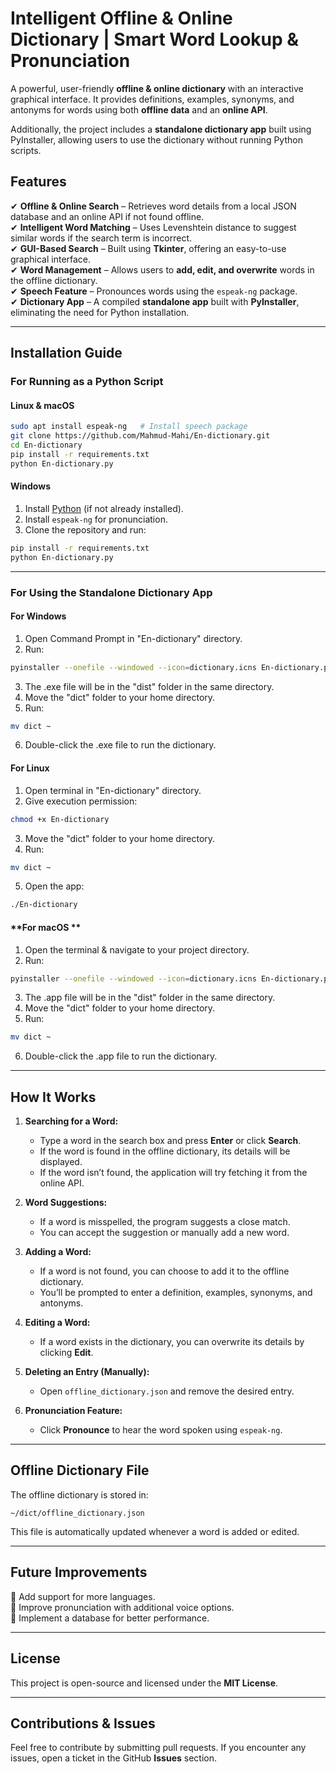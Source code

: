# **Intelligent Offline & Online Dictionary | Smart Word Lookup & Pronunciation**  

A powerful, user-friendly **offline & online dictionary** with an interactive graphical interface. It provides definitions, examples, synonyms, and antonyms for words using both **offline data** and an **online API**.

Additionally, the project includes a **standalone dictionary app** built using PyInstaller, allowing users to use the dictionary without running Python scripts.

## **Features**  

✔ **Offline & Online Search** – Retrieves word details from a local JSON database and an online API if not found offline.  
✔ **Intelligent Word Matching** – Uses Levenshtein distance to suggest similar words if the search term is incorrect.  
✔ **GUI-Based Search** – Built using **Tkinter**, offering an easy-to-use graphical interface.  
✔ **Word Management** – Allows users to **add, edit, and overwrite** words in the offline dictionary.  
✔ **Speech Feature** – Pronounces words using the `espeak-ng` package.  
✔ **Dictionary App** – A compiled **standalone app** built with **PyInstaller**, eliminating the need for Python installation.

---

## **Installation Guide**  

### **For Running as a Python Script**

#### **Linux & macOS**
```sh
sudo apt install espeak-ng   # Install speech package
git clone https://github.com/Mahmud-Mahi/En-dictionary.git  
cd En-dictionary  
pip install -r requirements.txt  
python En-dictionary.py  
```

#### **Windows**
1. Install [Python](https://www.python.org/downloads/) (if not already installed).  
2. Install `espeak-ng` for pronunciation.  
3. Clone the repository and run:
```sh
pip install -r requirements.txt  
python En-dictionary.py  
```

---

### **For Using the Standalone Dictionary App**

#### **For Windows**
1. Open Command Prompt in "En-dictionary" directory.
2. Run:
```sh
pyinstaller --onefile --windowed --icon=dictionary.icns En-dictionary.py
```
3. The .exe file will be in the "dist" folder in the same directory.
4. Move the "dict" folder to your home directory.
5. Run:
```sh
mv dict ~
```
6. Double-click the .exe file to run the dictionary.

#### **For Linux**
1. Open terminal in "En-dictionary" directory.  
2. Give execution permission:
```sh
chmod +x En-dictionary
```
3. Move the "dict" folder to your home directory.
4. Run:
```sh
mv dict ~
```
5. Open the app:
```sh
./En-dictionary
```

#### **For macOS **
1. Open the terminal & navigate to your project directory.  
2. Run:
```sh
pyinstaller --onefile --windowed --icon=dictionary.icns En-dictionary.py
```
3. The .app file will be in the "dist" folder in the same directory.
4. Move the "dict" folder to your home directory.
5. Run:
```sh
mv dict ~
```
6. Double-click the .app file to run the dictionary.

___

## **How It Works**  

1. **Searching for a Word:**  
   - Type a word in the search box and press **Enter** or click **Search**.  
   - If the word is found in the offline dictionary, its details will be displayed.  
   - If the word isn’t found, the application will try fetching it from the online API.  

2. **Word Suggestions:**  
   - If a word is misspelled, the program suggests a close match.  
   - You can accept the suggestion or manually add a new word.  

3. **Adding a Word:**  
   - If a word is not found, you can choose to add it to the offline dictionary.  
   - You’ll be prompted to enter a definition, examples, synonyms, and antonyms.  

4. **Editing a Word:**  
   - If a word exists in the dictionary, you can overwrite its details by clicking **Edit**.  

5. **Deleting an Entry (Manually):**  
   - Open `offline_dictionary.json` and remove the desired entry.  

6. **Pronunciation Feature:**  
   - Click **Pronounce** to hear the word spoken using `espeak-ng`.  

---

## **Offline Dictionary File**  
The offline dictionary is stored in:  
```
~/dict/offline_dictionary.json
```
This file is automatically updated whenever a word is added or edited.

---

## **Future Improvements**  
🔹 Add support for more languages.  
🔹 Improve pronunciation with additional voice options.  
🔹 Implement a database for better performance.  

---

## **License**  
This project is open-source and licensed under the **MIT License**.  

---

## **Contributions & Issues**  
Feel free to contribute by submitting pull requests. If you encounter any issues, open a ticket in the GitHub **Issues** section.
